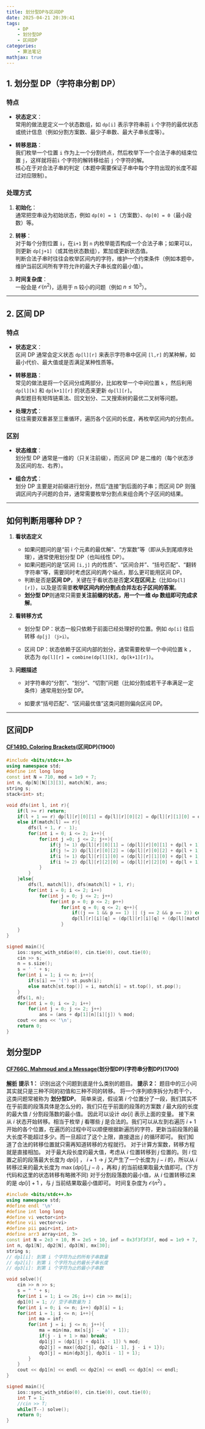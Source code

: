 ```yaml
---
title: 划分型DP与区间DP 
date: 2025-04-21 20:39:41
tags:
    - DP
    - 划分型DP
    - 区间DP
categories:
    - 算法笔记
mathjax: true
---
```




## 1. 划分型 DP（字符串分割 DP）

### 特点

- **状态定义**：  
    常用的做法是定义一个状态数组，如 `dp[i]` 表示字符串前 `i` 个字符的最优状态或统计信息（例如分割方案数、最少子串数、最大子串长度等）。
    
- **转移思路**：  
    我们枚举一个位置 `i` 作为上一个分割终点，然后枚举下一个合法子串的结束位置 `j`，这样就将前`i` 个字符的解转移给前 `j` 个字符的解。  
    核心在于对合法子串的判定（本题中需要保证子串中每个字符出现的长度不超过对应限制）。

### 处理方式

1. **初始化**：  
    通常把空串设为初始状态，例如 `dp[0] = 1`（方案数）、`dp[0] = 0`（最小段数）等。
    
2. **转移**：  
    对于每个分割位置 `i`，在`i+1` 到 `n` 内枚举能否构成一个合法子串；如果可以，则更新 `dp[j+1]`（或其他状态数组），累加或更新状态值。  
    判断合法子串时往往会枚举区间内的字符，维护一个约束条件（例如本题中，维护当前区间所有字符允许的最大子串长度的最小值）。
    
3. **时间复杂度**：  
    一般会是 $\mathcal{O}(n^2)$，适用于 n 较小的问题（例如 $n \le 10^3$）。
    
---

## 2. 区间 DP

### 特点

- **状态定义**：  
    区间 DP 通常会定义状态 `dp[l][r]` 来表示字符串中区间 `[l,r]` 的某种解，如最小代价、最大值或是否满足某种性质等。
    
- **转移思路**：  
    常见的做法是将一个区间分成两部分，比如枚举一个中间位置 `k` ，然后利用 `dp[l][k]` 和 `dp[k+1][r]` 的状态来更新 `dp[l][r]`。  
    典型题目有矩阵链乘法、回文划分、二叉搜索树的最优二叉树等问题。
    
- **处理方式**：  
    往往需要双重甚至三重循环，遍历各个区间的长度，再枚举区间内的分割点。
    

### 区别

- **状态维度**：  
    划分型 DP 通常是一维的（只关注前缀），而区间 DP 是二维的（每个状态涉及区间的左、右界）。
    
- **组合方式**：  
    划分 DP 主要是对前缀进行划分，然后“连接”到后面的子串；而区间 DP 则强调区间内子问题的合并，通常需要枚举分割点来组合两个子区间的结果。
    

---

## 如何判断用哪种 DP？

1. **看状态定义**
    
    - 如果问题问的是“前 i 个元素的最优解”、“方案数”等（即从头到尾顺序处理），通常使用划分型 DP（也叫线性 DP）。
    - 如果问题问的是“区间 `[i,j]` 内的性质”、“区间合并”、“括号匹配”、“翻转字符串”等，需要同时考虑区间的两个端点，那么更可能用区间 DP。
    - 判断是否是**区间 DP**，关键在于看状态是否**定义在区间上**（比如`dp[l][r]`），以及是否需要**枚举区间内的分割点合并左右子区间的答案**。
	- **划分型 DP**则通常只需要**关注前缀的状态，用一个一维 dp 数组即可完成求解**。
2. **看转移方式**
    
    - 划分型 DP：状态一般只依赖于前面已经处理好的位置。例如 `dp[i]` 往后转移 `dp[j]` `（j>i）`。
        
    - 区间 DP：状态依赖于区间内部的划分，通常需要枚举一个中间位置 k ，状态为 `dp[l][r] = combine(dp[l][k], dp[k+1][r])`。
        
3. **问题描述**
    
    - 对字符串的“分割”、“划分”、“切割”问题（比如分割成若干子串满足一定条件）通常用划分型 DP。
        
    - 如要求“括号匹配”、“区间最优值”这类问题则偏向区间 DP。
        

---

## 区间DP

#### [CF149D. Coloring Brackets](https://codeforces.com/problemset/problem/149/d)(区间DP)(1900)
```cpp
#include <bits/stdc++.h>
using namespace std;
#define int long long
const int N = 710, mod = 1e9 + 7;
int n, dp[N][N][3][3], match[N], ans;
string s;
stack<int> st;

void dfs(int l, int r){
    if(l >= r) return;
    if(l + 1 == r) dp[l][r][0][1] = dp[l][r][0][2] = dp[l][r][1][0] = dp[l][r][2][0] = 1;
    else if(match[l] == r){
        dfs(l + 1, r - 1);
        for(int i = 0; i <= 2; i++){
            for(int j =0; j <= 2; j++){
                if(j != 1) dp[l][r][0][1] = (dp[l][r][0][1] + dp[l + 1][r - 1][i][j]) % mod;
                if(j != 2) dp[l][r][0][2] = (dp[l][r][0][2] + dp[l + 1][r - 1][i][j]) % mod;
                if(i != 1) dp[l][r][1][0] = (dp[l][r][1][0] + dp[l + 1][r - 1][i][j]) % mod;
                if(i != 2) dp[l][r][2][0] = (dp[l][r][2][0] + dp[l + 1][r - 1][i][j]) % mod;
            }
        }
    }else{
        dfs(l, match[l]), dfs(match[l] + 1, r);
        for(int i = 0; i <= 2; i++)
            for(int j = 0; j <= 2; j++)
                for(int p = 0; p <= 2; p++)
                    for(int q = 0; q <= 2; q++){
                        if((j == 1 && p == 1) || (j == 2 && p == 2)) continue;
                        dp[l][r][i][q] = (dp[l][r][i][q] + (dp[l][match[l]][i][j] * dp[match[l] + 1][r][p][q]) % mod) % mod;
                    }
    }
}

signed main(){
    ios::sync_with_stdio(0), cin.tie(0), cout.tie(0);
    cin >> s;
    n = s.size();
    s = ' ' + s;
    for(int i = 1; i <= n; i++){
        if(s[i] == '(') st.push(i);
        else match[st.top()] = i, match[i] = st.top(), st.pop();
    }
    dfs(1, n);
    for(int i = 0; i <= 2; i++)
        for(int j = 0; j <= 2; j++)
            ans = (ans + dp[1][n][i][j]) % mod;
    cout << ans << '\n';
    return 0;
}
```


## 划分型DP

#### [CF766C. Mahmoud and a Message](https://codeforces.com/problemset/problem/766/C)(划分型DP)(字符串分割DP)(1700)
**[解析](https://github.com/Yawn-Sean/Daily_CF_Problems/blob/main/daily_problems/2025/04/0402/solution/cf766c.md)**
**提示 1：** 识别出这个问题到底是什么类别的题目。
**提示 2：** 题目中的三小问其实就只是三种不同的初值和三种不同的转移。
将一个序列顺序拆分为若干个，这类问题常被称为 **划分型DP**。
简单来说，假设第 $i$ 个位置分了一段，我们其实不在乎前面的段落具体是怎么分的，我们只在乎前面的段落的方案数 / 最大段的长度的最大值 / 分割段落数的最小值。
因此可以设计 $dp[i]$ 表示上面的变量。
接下来从 $i$ 状态开始转移。相当于枚举 $j$ 看哪些 $j$ 是合法的。我们可以从左到右遍历 $i+1$ 开始的各个位置，在遍历的过程中可以顺便根据新遍历的字符，更新当前段落的最大长度不能超过多少。而一旦超过了这个上限，直接退出 $j$ 的循环即可。
我们知道了合法的转移位置就只需再知道转移的方程就行。
对于计算方案数，转移方程就是直接相加。
对于最大段长度的最大值，考虑从 $i$ 位置转移到 $j$ 位置的。则 $i$ 位置之前的段落最大长度为 $dp[i]$ ， $i+1\to j$ 又产生了一个长度为 $j-i$ 的，所以从 $i$ 转移过来的最大长度为 $\max(dp[i],j-i)$ ，再和 $j$ 的当前结果取最大值即可。(下方代码和这里的状态转移有略微不同)
对于分割段落数的最小值，从 $i$ 位置转移过来的是 $dp[i]+1$ ，与 $j$ 当前结果取最小值即可。
时间复杂度为 $\mathcal{O}(n^2)$ 。
```cpp
#include <bits/stdc++.h>
using namespace std;
#define endl '\n'
#define int long long
#define vi vector<int>
#define vii vector<vi>
#define pii pair<int, int>
#define arr3 array<int, 3>
const int N = 2e3 + 10, M = 2e5 + 10, inf = 0x3f3f3f3f, mod = 1e9 + 7, MOD = 998244353;
int n, dp1[N], dp2[N], dp3[N], mx[30];
string s;
// dp1[i]: 到第 i 个字符为止的所有子串数量
// dp2[i]: 到第 i 个字符为止的最长子串长度
// dp3[i]: 到第 i 个字符为止的最小子串数

void solve(){
    cin >> n >> s;
    s = " " + s;
    for(int i = 1; i <= 26; i++) cin >> mx[i];
    dp1[0] = 1; // 空子串数量为 1 
    for(int i = 0; i <= n; i++) dp3[i] = i;
    for(int i = 1; i <= n; i++){
        int ma = inf;
        for(int j = i; j <= n; j++){
            ma = min(ma, mx[s[j] - 'a' + 1]);
            if(j - i + 1 > ma) break;
            dp1[j] = (dp1[j] + dp1[i - 1]) % mod;
            dp2[j] = max({dp2[j], dp2[i - 1], j - i + 1});
            dp3[j] = min(dp3[j], dp3[i - 1] + 1);
        }
    }
    cout << dp1[n] << endl << dp2[n] << endl << dp3[n] << endl;
}

signed main(){
    ios::sync_with_stdio(0), cin.tie(0), cout.tie(0);
    int T = 1;
    //cin >> T;
    while(T--) solve();
    return 0;
}
```